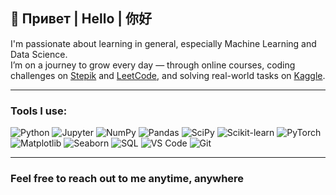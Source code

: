 ## 👋 Привет | Hello | 你好

I'm passionate about learning in general, especially Machine Learning and Data Science.  
I’m on a journey to grow every day — through online courses, coding challenges on [Stepik](https://stepik.org/users/806900673/) and [LeetCode](https://leetcode.com/u/RvotaEnota/), and solving real-world tasks on [Kaggle](https://www.kaggle.com/jekaizjeka).

---

### Tools I use:

![Python](https://img.shields.io/badge/Python-3776AB?style=flat&logo=python&logoColor=white)
![Jupyter](https://img.shields.io/badge/Jupyter-F37626?style=flat&logo=jupyter&logoColor=white)
![NumPy](https://img.shields.io/badge/NumPy-013243?style=flat&logo=numpy&logoColor=white)
![Pandas](https://img.shields.io/badge/Pandas-150458?style=flat&logo=pandas&logoColor=white)
![SciPy](https://img.shields.io/badge/SciPy-8CAAE6?style=flat&logo=scipy&logoColor=white)
![Scikit-learn](https://img.shields.io/badge/Scikit--Learn-F7931E?style=flat&logo=scikit-learn&logoColor=white)
![PyTorch](https://img.shields.io/badge/PyTorch-EE4C2C?style=flat&logo=pytorch&logoColor=white)
![Matplotlib](https://img.shields.io/badge/Matplotlib-11557C?style=flat&logo=plotly&logoColor=white)
![Seaborn](https://img.shields.io/badge/Seaborn-2D6DB6?style=flat&logo=python&logoColor=white)
![SQL](https://img.shields.io/badge/SQL-336791?style=flat&logo=mysql&logoColor=white)
![VS Code](https://img.shields.io/badge/VS%20Code-007ACC?style=flat&logo=visual-studio-code&logoColor=white)
![Git](https://img.shields.io/badge/Git-F05032?style=flat&logo=git&logoColor=white)

---

### Feel free to reach out to me anytime, anywhere

